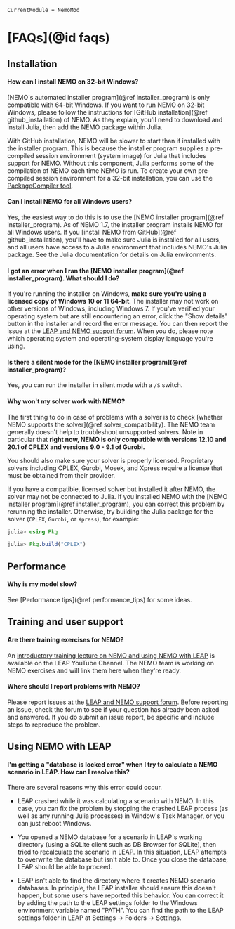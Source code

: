 ```@meta
CurrentModule = NemoMod
```
# [FAQs](@id faqs)

## Installation

#### How can I install NEMO on 32-bit Windows?

[NEMO's automated installer program](@ref installer_program) is only compatible with 64-bit Windows. If you want to run NEMO on 32-bit Windows, please follow the instructions for [GitHub installation](@ref github_installation) of NEMO. As they explain, you'll need to download and install Julia, then add the NEMO package within Julia.

With GitHub installation, NEMO will be slower to start than if installed with the installer program. This is because the installer program supplies a pre-compiled session environment (system image) for Julia that includes support for NEMO. Without this component, Julia performs some of the compilation of NEMO each time NEMO is run. To create your own pre-compiled session environment for a 32-bit installation, you can use the [PackageCompiler tool](https://github.com/JuliaLang/PackageCompiler.jl).

#### Can I install NEMO for all Windows users?

Yes, the easiest way to do this is to use the [NEMO installer program](@ref installer_program). As of NEMO 1.7, the installer program installs NEMO for all Windows users. If you [install NEMO from GitHub](@ref github_installation), you'll have to make sure Julia is installed for all users, and all users have access to a Julia environment that includes NEMO's Julia package. See the Julia documentation for details on Julia environments.

#### I got an error when I ran the [NEMO installer program](@ref installer_program). What should I do?

If you're running the installer on Windows, **make sure you're using a licensed copy of Windows 10 or 11 64-bit**. The installer may not work on other versions of Windows, including Windows 7. If you've verified your operating system but are still encountering an error, click the "Show details" button in the installer and record the error message. You can then report the issue at the [LEAP and NEMO support forum](https://leap.sei.org/support/). When you do, please note which operating system and operating-system display language you're using.

#### Is there a silent mode for the [NEMO installer program](@ref installer_program)?

Yes, you can run the installer in silent mode with a `/S` switch.

#### Why won't my solver work with NEMO?

The first thing to do in case of problems with a solver is to check [whether NEMO supports the solver](@ref solver_compatibility). The NEMO team generally doesn't help to troubleshoot unsupported solvers. Note in particular that **right now, NEMO is only compatible with versions 12.10 and 20.1 of CPLEX and versions 9.0 - 9.1 of Gurobi.**

You should also make sure your solver is properly licensed. Proprietary solvers including CPLEX, Gurobi, Mosek, and Xpress require a license that must be obtained from their provider.

If you have a compatible, licensed solver but installed it after NEMO, the solver may not be connected to Julia. If you installed NEMO with the [NEMO installer program](@ref installer_program), you can correct this problem by rerunning the installer. Otherwise, try building the Julia package for the solver (`CPLEX`, `Gurobi`, or `Xpress`), for example:

```julia
julia> using Pkg

julia> Pkg.build("CPLEX")
```
## Performance

#### Why is my model slow?

See [Performance tips](@ref performance_tips) for some ideas.

## Training and user support

#### Are there training exercises for NEMO?

An [introductory training lecture on NEMO and using NEMO with LEAP](https://www.youtube.com/watch?v=RjwtX2eL7tM&list=PLX-Kjcc7K01HvpJxOMfjMS69e2ZAADGso&index=6) is available on the LEAP YouTube Channel. The NEMO team is working on NEMO exercises and will link them here when they're ready.

#### Where should I report problems with NEMO?

Please report issues at the [LEAP and NEMO support forum](https://leap.sei.org/support/). Before reporting an issue, check the forum to see if your question has already been asked and answered. If you do submit an issue report, be specific and include steps to reproduce the problem.

## Using NEMO with LEAP

#### I'm getting a "database is locked error" when I try to calculate a NEMO scenario in LEAP. How can I resolve this?

There are several reasons why this error could occur.

  * LEAP crashed while it was calculating a scenario with NEMO. In this case, you can fix the problem by stopping the crashed LEAP process (as well as any running Julia processes) in Window's Task Manager, or you can just reboot Windows.

  * You opened a NEMO database for a scenario in LEAP's working directory (using a SQLite client such as DB Browser for SQLite), then tried to recalculate the scenario in LEAP. In this situation, LEAP attempts to overwrite the database but isn't able to. Once you close the database, LEAP should be able to proceed.

  * LEAP isn't able to find the directory where it creates NEMO scenario databases. In principle, the LEAP installer should ensure this doesn't happen, but some users have reported this behavior. You can correct it by adding the path to the LEAP settings folder to the Windows environment variable named "PATH". You can find the path to the LEAP settings folder in LEAP at Settings -> Folders -> Settings.
